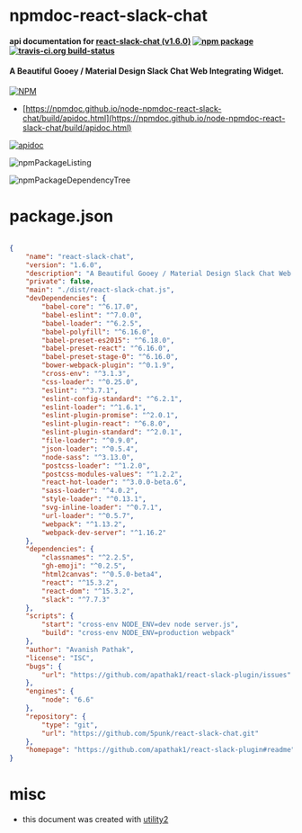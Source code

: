 # npmdoc-react-slack-chat

#### api documentation for  [react-slack-chat (v1.6.0)](https://github.com/apathak1/react-slack-plugin#readme)  [![npm package](https://img.shields.io/npm/v/npmdoc-react-slack-chat.svg?style=flat-square)](https://www.npmjs.org/package/npmdoc-react-slack-chat) [![travis-ci.org build-status](https://api.travis-ci.org/npmdoc/node-npmdoc-react-slack-chat.svg)](https://travis-ci.org/npmdoc/node-npmdoc-react-slack-chat)

#### A Beautiful Gooey / Material Design Slack Chat Web Integrating Widget.

[![NPM](https://nodei.co/npm/react-slack-chat.png?downloads=true&downloadRank=true&stars=true)](https://www.npmjs.com/package/react-slack-chat)

- [https://npmdoc.github.io/node-npmdoc-react-slack-chat/build/apidoc.html](https://npmdoc.github.io/node-npmdoc-react-slack-chat/build/apidoc.html)

[![apidoc](https://npmdoc.github.io/node-npmdoc-react-slack-chat/build/screenCapture.buildCi.browser.%252Ftmp%252Fbuild%252Fapidoc.html.png)](https://npmdoc.github.io/node-npmdoc-react-slack-chat/build/apidoc.html)

![npmPackageListing](https://npmdoc.github.io/node-npmdoc-react-slack-chat/build/screenCapture.npmPackageListing.svg)

![npmPackageDependencyTree](https://npmdoc.github.io/node-npmdoc-react-slack-chat/build/screenCapture.npmPackageDependencyTree.svg)



# package.json

```json

{
    "name": "react-slack-chat",
    "version": "1.6.0",
    "description": "A Beautiful Gooey / Material Design Slack Chat Web Integrating Widget.",
    "private": false,
    "main": "./dist/react-slack-chat.js",
    "devDependencies": {
        "babel-core": "^6.17.0",
        "babel-eslint": "^7.0.0",
        "babel-loader": "^6.2.5",
        "babel-polyfill": "^6.16.0",
        "babel-preset-es2015": "^6.18.0",
        "babel-preset-react": "^6.16.0",
        "babel-preset-stage-0": "^6.16.0",
        "bower-webpack-plugin": "^0.1.9",
        "cross-env": "^3.1.3",
        "css-loader": "^0.25.0",
        "eslint": "^3.7.1",
        "eslint-config-standard": "^6.2.1",
        "eslint-loader": "^1.6.1",
        "eslint-plugin-promise": "^2.0.1",
        "eslint-plugin-react": "^6.8.0",
        "eslint-plugin-standard": "^2.0.1",
        "file-loader": "^0.9.0",
        "json-loader": "^0.5.4",
        "node-sass": "^3.13.0",
        "postcss-loader": "^1.2.0",
        "postcss-modules-values": "^1.2.2",
        "react-hot-loader": "^3.0.0-beta.6",
        "sass-loader": "^4.0.2",
        "style-loader": "^0.13.1",
        "svg-inline-loader": "^0.7.1",
        "url-loader": "^0.5.7",
        "webpack": "^1.13.2",
        "webpack-dev-server": "^1.16.2"
    },
    "dependencies": {
        "classnames": "^2.2.5",
        "gh-emoji": "^0.2.5",
        "html2canvas": "^0.5.0-beta4",
        "react": "^15.3.2",
        "react-dom": "^15.3.2",
        "slack": "^7.7.3"
    },
    "scripts": {
        "start": "cross-env NODE_ENV=dev node server.js",
        "build": "cross-env NODE_ENV=production webpack"
    },
    "author": "Avanish Pathak",
    "license": "ISC",
    "bugs": {
        "url": "https://github.com/apathak1/react-slack-plugin/issues"
    },
    "engines": {
        "node": "6.6"
    },
    "repository": {
        "type": "git",
        "url": "https://github.com/5punk/react-slack-chat.git"
    },
    "homepage": "https://github.com/apathak1/react-slack-plugin#readme"
}
```



# misc
- this document was created with [utility2](https://github.com/kaizhu256/node-utility2)
